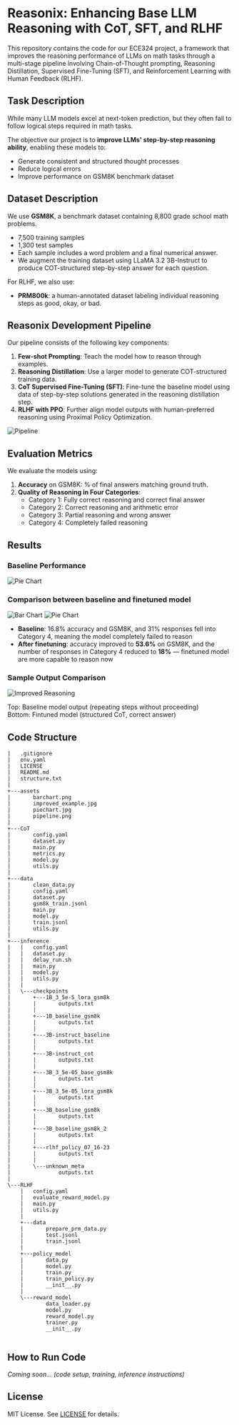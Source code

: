 # Reasonix: Enhancing Base LLM Reasoning with CoT, SFT, and RLHF

This repository contains the code for our ECE324 project, a framework that improves the reasoning performance of LLMs on math tasks through a multi-stage pipeline involving Chain-of-Thought prompting, Reasoning Distillation, Supervised Fine-Tuning (SFT), and Reinforcement Learning with Human Feedback (RLHF).


## Task Description

While many LLM models excel at next-token prediction, but they often fail to follow logical steps required in math tasks.

The objective our project is to **improve LLMs' step-by-step reasoning ability**, enabling these models to:
- Generate consistent and structured thought processes
- Reduce logical errors
- Improve performance on GSM8K benchmark dataset


## Dataset Description

We use **GSM8K**, a benchmark dataset containing 8,800 grade school math problems.

- 7,500 training samples
- 1,300 test samples
- Each sample includes a word problem and a final numerical answer.
- We augment the training dataset using LLaMA 3.2 3B-Instruct to produce COT-structured step-by-step answer for each question.

For RLHF, we also use:
- **PRM800k**: a human-annotated dataset labeling individual reasoning steps as good, okay, or bad.


## Reasonix Development Pipeline

Our pipeline consists of the following key components:
1. **Few-shot Prompting**: Teach the model how to reason through examples.
2. **Reasoning Distillation**: Use a larger model to generate COT-structured training data.
3. **CoT Supervised Fine-Tuning (SFT)**: Fine-tune the baseline model using data of step-by-step solutions generated in the reasoning distillation step.
4. **RLHF with PPO**: Further align model outputs with human-preferred reasoning using Proximal Policy Optimization.

![Pipeline](./assets/pipeline.png)


## Evaluation Metrics

We evaluate the models using:

1. **Accuracy** on GSM8K: % of final answers matching ground truth.
2. **Quality of Reasoning in Four Categories**:
   - Category 1: Fully correct reasoning and correct final answer  
   - Category 2: Correct reasoning and arithmetic error  
   - Category 3: Partial reasoning and wrong answer  
   - Category 4: Completely failed reasoning


## Results

### Baseline Performance

<img src="./assets/piechart.jpg" alt="Pie Chart" style="max-width: 50%;" />


### Comparison between baseline and finetuned model

![Bar Chart](./assets/barchart.png)
<img src="./assets/archart.png" alt="Pie Chart" style="max-width: 75%;" />

- **Baseline**: 16.8% accuracy and GSM8K, and 31% responses fell into Category 4, meaning the model completely failed to reason
- **After finetuning**: accuracy improved to **53.6%** on GSM8K, and the number of responses in Category 4 reduced to **18%** — finetuned model are more capable to reason now

### Sample Output Comparison

![Improved Reasoning](./assets/improved_example.jpg)

Top: Baseline model output (repeating steps without proceeding)  
Bottom: Fintuned model (structured CoT, correct answer)

## Code Structure

```text |   .gitattributes
|   .gitignore
|   env.yaml
|   LICENSE
|   README.md
|   structure.txt
|   
+---assets
|       barchart.png
|       improved_example.jpg
|       piechart.jpg
|       pipeline.png
|       
+---CoT
|       config.yaml
|       dataset.py
|       main.py
|       metrics.py
|       model.py
|       utils.py
|       
+---data
|       clean_data.py
|       config.yaml
|       dataset.py
|       gsm8k_train.jsonl
|       main.py
|       model.py
|       train.jsonl
|       utils.py
|       
+---inference
|   |   config.yaml
|   |   dataset.py
|   |   delay_run.sh
|   |   main.py
|   |   model.py
|   |   utils.py
|   |   
|   \---checkpoints
|       +---1B_3_5e-5_lora_gsm8k
|       |       outputs.txt
|       |       
|       +---1B_baseline_gsm8k
|       |       outputs.txt
|       |       
|       +---3B-instruct_baseline
|       |       outputs.txt
|       |       
|       +---3B-instruct_cot
|       |       outputs.txt
|       |       
|       +---3B_3_5e-05_base_gsm8k
|       |       outputs.txt
|       |       
|       +---3B_3_5e-05_lora_gsm8k
|       |       outputs.txt
|       |       
|       +---3B_baseline_gsm8k
|       |       outputs.txt
|       |       
|       +---3B_baseline_gsm8k_2
|       |       outputs.txt
|       |       
|       +---rlhf_policy_07_16-23
|       |       outputs.txt
|       |       
|       \---unknown_meta
|               outputs.txt
|               
\---RLHF
    |   config.yaml
    |   evaluate_reward_model.py
    |   main.py
    |   utils.py
    |   
    +---data
    |       prepare_prm_data.py
    |       test.jsonl
    |       train.jsonl
    |       
    +---policy_model
    |       data.py
    |       model.py
    |       train.py
    |       train_policy.py
    |       __init__.py
    |       
    \---reward_model
            data_loader.py
            model.py
            reward_model.py
            trainer.py
            __init__.py
            
```



## How to Run Code

_Coming soon... (code setup, training, inference instructions)_


## License

MIT License. See [LICENSE](./LICENSE) for details.
